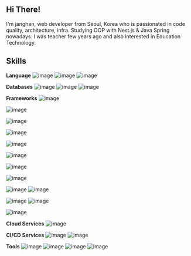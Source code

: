 ## Hi There!

I'm janghan, web developer from Seoul, Korea who is passionated in code quality, architecture, infra.
Studying OOP with Nest.js & Java Spring nowadays.
I was teacher few years ago and also interested in Education Technology.

## Skills
**Language**
![image](https://img.shields.io/badge/JavaScript-323330?style=for-the-badge&logo=javascript&logoColor=F7DF1E) 
![image](https://img.shields.io/badge/Kotlin-B125EA&style=for-the-badge&logo=kotlin&logoColor=white)
![image](https://img.shields.io/badge/TypeScript-007ACC?style=for-the-badge&logo=typescript&logoColor=white)

**Databases**
![image](https://img.shields.io/badge/MySQL-005C84?style=for-the-badge&logo=mysql&logoColor=white)
![image](https://img.shields.io/badge/MongoDB-4EA94B?style=for-the-badge&logo=mongodb&logoColor=white)
![image](https://img.shields.io/badge/redis-%23DD0031.svg?&style=for-the-badge&logo=redis&logoColor=white)


**Frameworks**
![image](https://img.shields.io/badge/Jest-C21325?style=for-the-badge&logo=jest&logoColor=white)

![image](https://img.shields.io/badge/Node%20js-339933?style=for-the-badge&logo=nodedotjs&logoColor=white)

![image](https://img.shields.io/badge/nestjs-E0234E?style=for-the-badge&logo=nestjs&logoColor=white)

![image](https://img.shields.io/badge/next%20js-000000?style=for-the-badge&logo=nextdotjs&logoColor=white)

![image](https://img.shields.io/badge/Express%20js-000000?style=for-the-badge&logo=express&logoColor=white)

![image](https://img.shields.io/badge/JWT-000000?style=for-the-badge&logo=JSON%20web%20tokens&logoColor=white)

![image](https://img.shields.io/badge/Swagger-85EA2D?style=for-the-badge&logo=Swagger&logoColor=white)

![image](https://img.shields.io/badge/Yarn-2C8EBB?style=for-the-badge&logo=yarn&logoColor=white)


![image](https://img.shields.io/badge/Spring-6DB33F?style=for-the-badge&logo=spring&logoColor=white)
![image](https://img.shields.io/badge/Spring_Boot-F2F4F9?style=for-the-badge&logo=spring-boot)

![image](https://img.shields.io/badge/Junit5-25A162?style=for-the-badge&logo=junit5&logoColor=white)
![image](https://img.shields.io/badge/Jupyter-F37626.svg?&style=for-the-badge&logo=Jupyter&logoColor=white)

![image](https://img.shields.io/badge/gradle-02303A?style=for-the-badge&logo=gradle&logoColor=white)

**Cloud Services**
![image](https://img.shields.io/badge/Amazon_AWS-FF9900?style=for-the-badge&logo=amazonaws&logoColor=white)

**CI/CD Services**
![image](https://img.shields.io/badge/Jenkins-D24939?style=for-the-badge&logo=Jenkins&logoColor=white)
![image](https://img.shields.io/badge/Github%20Actions-282a2e?style=for-the-badge&logo=githubactions&logoColor=367cfe)

**Tools**
![image](https://img.shields.io/badge/Slack-4A154B?style=for-the-badge&logo=slack&logoColor=white)
![image](https://img.shields.io/badge/Discord-5865F2?style=for-the-badge&logo=discord&logoColor=white)
![image](https://img.shields.io/badge/Notion-000000?style=for-the-badge&logo=notion&logoColor=white)
![image](https://img.shields.io/badge/Obsidian-483699?style=for-the-badge&logo=Obsidian&logoColor=white)
